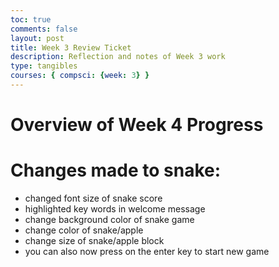 ```yaml
---
toc: true
comments: false
layout: post
title: Week 3 Review Ticket
description: Reflection and notes of Week 3 work
type: tangibles
courses: { compsci: {week: 3} }
---
```

# **Overview of Week 4 Progress**

# Changes made to snake:
- changed font size of snake score
- highlighted key words in welcome message
- change background color of snake game 
- change color of snake/apple
- change size of snake/apple block
- you can also now press on the enter key to start new game